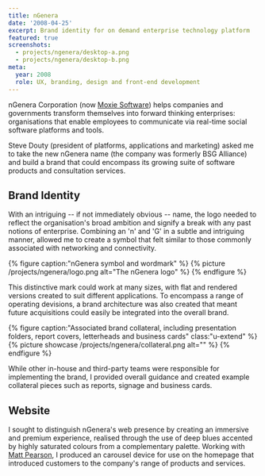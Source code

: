 ```yaml
---
title: nGenera
date: '2008-04-25'
excerpt: Brand identity for on demand enterprise technology platform
featured: true
screenshots:
  - projects/ngenera/desktop-a.png
  - projects/ngenera/desktop-b.png
meta:
  year: 2008
  role: UX, branding, design and front-end development
---
```

nGenera Corporation (now [Moxie Software][1]) helps companies and governments transform themselves into forward thinking enterprises: organisations that enable employees to communicate via real-time social software platforms and tools.

Steve Douty (president of platforms, applications and marketing) asked me to take the new nGenera name (the company was formerly BSG Alliance) and build a brand that could encompass its growing suite of software products and consultation services.

## Brand Identity
With an intriguing -- if not immediately obvious -- name, the logo needed to reflect the organisation's broad ambition and signify a break with any past notions of enterprise. Combining an 'n' and 'G' in a subtle and intriguing manner, allowed me to create a symbol that felt similar to those commonly associated with networking and connectivity.

{% figure caption:"nGenera symbol and wordmark" %}
{% picture /projects/ngenera/logo.png alt="The nGenera logo" %}
{% endfigure %}

This distinctive mark could work at many sizes, with flat and rendered versions created to suit different applications. To encompass a range of operating devisions, a brand architecture was also created that meant future acquisitions could easily be integrated into the overall brand.

{% figure caption:"Associated brand collateral, including presentation folders, report covers, letterheads and business cards" class:"u-extend" %}
{% picture showcase /projects/ngenera/collateral.png alt="" %}
{% endfigure %}

While other in-house and third-party teams were responsible for implementing the brand, I provided overall guidance and created example collateral pieces such as reports, signage and business cards.

## Website
I sought to distinguish nGenera's web presence by creating an immersive and premium experience, realised through the use of deep blues accented by highly saturated colours from a complementary palette. Working with [Matt Pearson][2], I produced an carousel device for use on the homepage that introduced customers to the company's range of products and services.

[1]: http://www.moxiesoft.com/
[2]: http://zenbullets.com/
[3]: http://zenbullets.com/actionscripter/blog/?p=144
